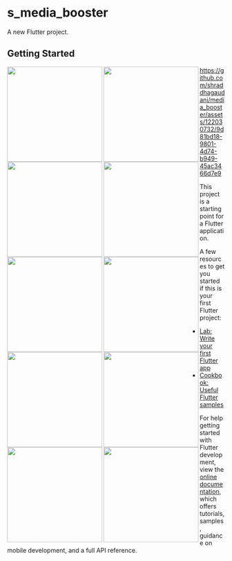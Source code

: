 # s_media_booster

A new Flutter project.

## Getting Started

<img align ="left" src = "https://github.com/shraddhagaudani/media_booster/assets/122030732/6eb6c54c-d4d5-4a9f-b292-ab1eff115f65" width = "220px">
<img align ="left" src = "https://github.com/shraddhagaudani/media_booster/assets/122030732/42e1f99e-a198-402b-b91d-2d9074df0c5c" width = "220px">
<img align ="left" src = "https://github.com/shraddhagaudani/media_booster/assets/122030732/76bffc64-64d4-4bd1-9480-7cb069e65f5f" width = "220px">


<img align ="left" src = "https://github.com/shraddhagaudani/media_booster/assets/122030732/7904402b-d13f-4e03-9a37-6627c9fca252" width = "220px">
<img align ="left" src = "https://github.com/shraddhagaudani/media_booster/assets/122030732/bc63843d-9ba4-4dc6-b892-ff3992d21289" width = "220px">
<img align ="left" src = "https://github.com/shraddhagaudani/media_booster/assets/122030732/02835288-92f3-4bb2-91ac-5cd398ba14f5" width = "220px">

<img align ="left" src = "https://github.com/shraddhagaudani/media_booster/assets/122030732/edc91b31-3a7f-4896-a59f-49441e9c7909" width = "220px">
<img align ="left" src = "https://github.com/shraddhagaudani/media_booster/assets/122030732/7d57228c-c752-4a0a-993c-b9140d835e71" width = "220px">
<img align ="left" src = "https://github.com/shraddhagaudani/media_booster/assets/122030732/d07f2f20-8597-455b-9de0-db117e849299" width = "220px">

<img align ="left" src = "https://github.com/shraddhagaudani/media_booster/assets/122030732/b4e2cc45-994e-450c-a5da-6cfb1aac0881" width = "220px">





https://github.com/shraddhagaudani/media_booster/assets/122030732/9d81bd18-9801-4d74-b949-45ac3466d7e9




This project is a starting point for a Flutter application.

A few resources to get you started if this is your first Flutter project:

- [Lab: Write your first Flutter app](https://docs.flutter.dev/get-started/codelab)
- [Cookbook: Useful Flutter samples](https://docs.flutter.dev/cookbook)




For help getting started with Flutter development, view the
[online documentation](https://docs.flutter.dev/), which offers tutorials,
samples, guidance on mobile development, and a full API reference.
